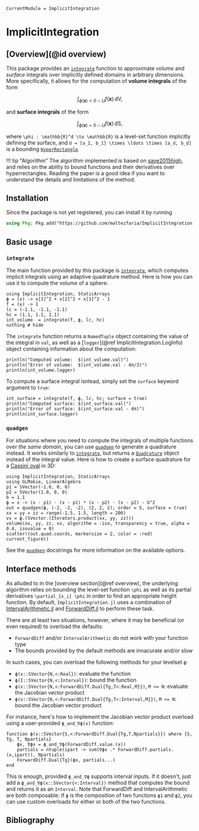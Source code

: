 ```@meta
CurrentModule = ImplicitIntegration
```

# ImplicitIntegration

## [Overview](@id overview)

This package provides an [`integrate`](@ref) function to approximate *volume* and *surface*
integrals over implicitly defined domains in arbitrary dimensions. More specifically, it
allows for the computation of **volume integrals** of the form

```math
    \int_{\phi(\boldsymbol{x}) < 0 \ \cap \ U}  f(\boldsymbol{x}) \, \mathrm{dV},
```

and **surface integrals** of the form

```math
    \int_{\phi(\boldsymbol{x}) = 0 \ \cap \ U}  f(\boldsymbol{x}) \, \mathrm{dS},
```

where ``\phi : \mathbb{R}^d \to \mathbb{R}`` is a level-set function implicitly defining the
surface, and ``U = [a_1, b_1] \times \ldots \times [a_d, b_d]`` is a bounding
[`HyperRectangle`](@ref).

!!! tip "Algorithm"
    The algorithm implemented is based on [saye2015high](@cite), and relies on the ability
    to bound functions and their derivatives over hyperrectangles. Reading the paper is a
    good idea if you want to understand the details and limitations of the method.

## Installation

Since the package is not yet registered, you can install it by running

```julia
using Pkg; Pkg.add("https://github.com/maltezfaria/ImplicitIntegration.jl");
```

## Basic usage

### `integrate`

The main function provided by this package is [`integrate`](@ref), which computes implicit
integrals using an adaptive quadrature method. Here is how you can use it to compute the
volume of a sphere:

```@example overview-example
using ImplicitIntegration, StaticArrays
ϕ = (x) -> x[1]^2 + x[2]^2 + x[3]^2 - 1
f = (x) -> 1
lc = (-1.1, -1.1, -1.1)
hc = (1.1, 1.1, 1.1)
int_volume  = integrate(f, ϕ, lc, hc)
nothing # hide
```

The `integrate` function returns a `NamedTuple` object containing the value of the integral
in `val`, as well as a [`logger`](@ref ImplicitIntegration.LogInfo) object containing
information about the computation:

```@example overview-example
println("Computed volume:  $(int_volume.val)")
println("Error of volume:  $(int_volume.val - 4π/3)")
println(int_volume.logger)
```

To compute a surface integral isntead, simply set the `surface` keyword argument to `true`:

```@example overview-example
int_surface = integrate(f, ϕ, lc, hc; surface = true)
println("Computed surface: $(int_surface.val)")
println("Error of surface: $(int_surface.val - 4π)")
println(int_surface.logger)
```

### `quadgen`

For situations where you need to compute the integrals of multiple functions over *the same
domain*, you can use [`quadgen`](@ref) to generate a quadrature instead. It works similarly
to [`integrate`](@ref), but returns a [`Quadrature`](@ref) object instead of the integral
value. Here is how to create a surface quadrature for a [Cassini
oval](https://en.wikipedia.org/wiki/Cassini_oval) in 3D:

```@example overview-example
using ImplicitIntegration, StaticArrays
using GLMakie, LinearAlgebra
p1 = SVector(-1.0, 0, 0)
p2 = SVector(1.0, 0, 0)
b = 1.1
ϕ = x -> (x - p1) ⋅ (x - p1) * (x - p2) ⋅ (x - p2) - b^2
out = quadgen(ϕ, (-2, -2, -2), (2, 2, 2); order = 5, surface = true)
xx = yy = zz = range(-1.5, 1.5, length = 200)
vv = ϕ.(SVector.(Iterators.product(xx, yy, zz)))
volume(xx, yy, zz, vv, algorithm = :iso, transparency = true, alpha = 0.4, isovalue = 0)
scatter!(out.quad.coords, markersize = 2, color = :red)
current_figure()
```

See the [`quadgen`](@ref) docstrings for more information on the available options.

## Interface methods

As alluded to in the [overview section](@ref overview), the underlying algorithm relies on bounding
the level-set function ``\phi`` as well as its partial derivatives ``\partial_{x_i} \phi``
in order to find an appropriate height function. By default, `ImplicitIntegration.jl` uses a
combination of
[IntervalArithmetic.jl](https://github.com/JuliaIntervals/IntervalArithmetic.jl) and
[ForwardDiff.jl](https://github.com/JuliaDiff/ForwardDiff.jl) to perform these task. 

There are at least two situations, however, where it may be beneficial (or even required) to
overload the defaults:

- `ForwardDiff` and/or `IntervalArithmetic` do not work with your function type
- The bounds provided by the default methods are innacurate and/or slow

In such cases, you can overload the following methods for your levelset `ϕ`:

- `ϕ(x::SVector{N,<:Real})`: evaluate the function
- `ϕ(I::SVector{N,<:Interval})`: bound the function
- `ϕ(x::SVector{N,<:ForwardDiff.Dual{Tg,T<:Real,M}})`, `M <= N`: evaluate the Jacobian
  vector product
- `ϕ(x::SVector{N,<:ForwardDiff.Dual{Tg,T<:Interval,M}})`, `M <= N`: bound the Jacobian
  vector product
  
For instance, here's how to implement the Jacobian vector product overload using a
user-provided `ϕ_and_∇ϕ(x)` function:
```
function ϕ(x::SVector{S,<:ForwardDiff.Dual{Tg,T,Npartials}}) where {S, Tg, T, Npartials}
    ϕx, ∇ϕx = ϕ_and_∇ϕ(ForwardDiff.value.(x))
    partials = ntuple(ipart -> sum(∇ϕx .* ForwardDiff.partials.(x,ipart)), Npartials)
    ForwardDiff.Dual{Tg}(ϕx, partials...)
end
```
This is enough, provided `ϕ_and_∇ϕ` supports interval inputs. If it doesn't, just add
a `ϕ_and_∇ϕ(x::SVector{<:Interval})` method that computes the bound and returns it as
an `Interval`. Note that ForwardDiff and IntervalArithmetic are both composable: if
`ϕ` is the composition of two functions `ϕ1` and `ϕ2`, you can use custom overloads 
for either or both of the two functions.

## Bibliography

```@bibliography
```
